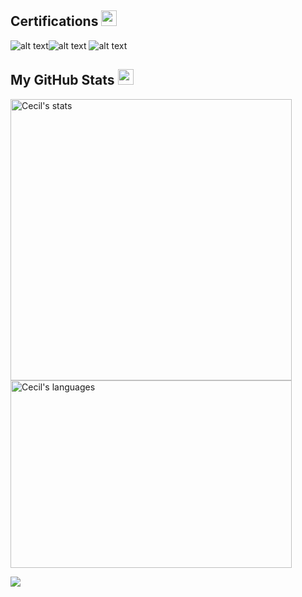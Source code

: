 
<!--START_SECTION:badges-->
<!--END_SECTION:badges-->

 ##  Certifications <img src = "https://cdn.pixabay.com/animation/2023/06/13/15/13/15-13-33-168_512.gif" width = 25px> 

![alt text](https://images.credly.com/size/200x200/images/8b8ed108-e77d-4396-ac59-2504583b9d54/cka_from_cncfsite__281_29.png)![alt text](https://images.credly.com/size/200x200/images/2d84e428-9078-49b6-a804-13c15383d0de/image.png) ![alt text](https://images.credly.com/size/200x200/images/0e284c3f-5164-4b21-8660-0d84737941bc/image.png)



 ##  My GitHub Stats <img src = "https://i.pinimg.com/originals/65/c4/f4/65c4f452571be1261e9c623f7da488ac.gif" width = 25px> 
 
 <div>
   <img align="center" src="https://github-readme-streak-stats.herokuapp.com/?user=Cecilsingh&show_icons=true&theme=light" width="450" alt="Cecil's stats" />
   <img align="center" src="https://github-readme-stats.vercel.app/api/top-langs?username=Cecilsingh&langs_count=10&show_icons=true&locale=en&layout=compact&theme=light" alt="Cecil's languages" height="300px"  width="450px"/>
</div>


![](https://komarev.com/ghpvc/?username=Cecilsingh&color=green)


<!--
**Cecilsingh/Cecilsingh** is a ✨ _special_ ✨ repository because its `README.md` (this file) appears on your GitHub profile.

Here are some ideas to get you started:

- 🔭 I’m currently working on ...
- 🌱 I’m currently learning ...
- 👯 I’m looking to collaborate on ...
- 🤔 I’m looking for help with ...
- 💬 Ask me about ...
- 📫 How to reach me: ...
- 😄 Pronouns: ...
- ⚡ Fun fact: ...
-->
